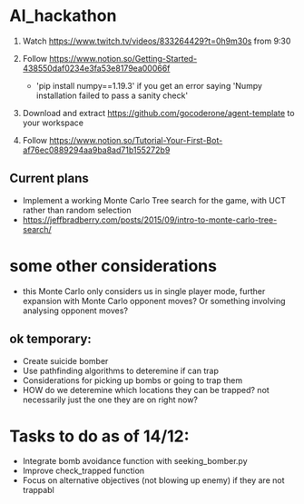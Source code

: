# AI_hackathon

1. Watch https://www.twitch.tv/videos/833264429?t=0h9m30s from 9:30

2. Follow https://www.notion.so/Getting-Started-438550daf0234e3fa53e8179ea00066f
    - 'pip install numpy==1.19.3' if you get an error saying 'Numpy installation failed to pass a sanity check'

3. Download and extract https://github.com/gocoderone/agent-template to your workspace

4. Follow https://www.notion.so/Tutorial-Your-First-Bot-af76ec0889294aa9ba8ad71b155272b9


## Current plans

- Implement a working Monte Carlo Tree search for the game, with UCT rather than random selection
- https://jeffbradberry.com/posts/2015/09/intro-to-monte-carlo-tree-search/

# some other considerations

- this Monte Carlo only considers us in single player mode, further expansion with Monte Carlo opponent moves? Or something involving analysing opponent moves?



## ok temporary:

- Create suicide bomber
- Use pathfinding algorithms to deteremine if can trap
- Considerations for picking up bombs or going to trap them
- HOW do we deteremine which locations they can be trapped? not necessarily just the one they are on right now?

# Tasks to do as of 14/12:
- Integrate bomb avoidance function with seeking_bomber.py
- Improve check_trapped function
- Focus on alternative objectives (not blowing up enemy) if they are not trappabl
